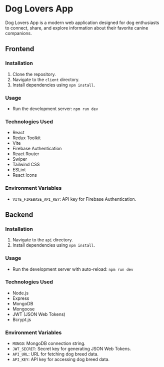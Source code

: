 # Dog Lovers App

Dog Lovers App is a modern web application designed for dog enthusiasts to connect, share, and explore information about their favorite canine companions.

## Frontend

### Installation

1. Clone the repository.
2. Navigate to the `client` directory.
3. Install dependencies using `npm install`.

### Usage

- Run the development server: `npm run dev`

### Technologies Used

- React
- Redux Toolkit
- Vite
- Firebase Authentication
- React Router
- Swiper
- Tailwind CSS
- ESLint
- React Icons

### Environment Variables

- `VITE_FIREBASE_API_KEY`: API key for Firebase Authentication.

## Backend

### Installation

1. Navigate to the `api` directory.
2. Install dependencies using `npm install`.

### Usage

- Run the development server with auto-reload: `npm run dev`

### Technologies Used

- Node.js
- Express
- MongoDB
- Mongoose
- JWT (JSON Web Tokens)
- Bcrypt.js

### Environment Variables

- `MONGO`: MongoDB connection string.
- `JWT_SECRET`: Secret key for generating JSON Web Tokens.
- `API_URL`: URL for fetching dog breed data.
- `API_KEY`: API key for accessing dog breed data.
